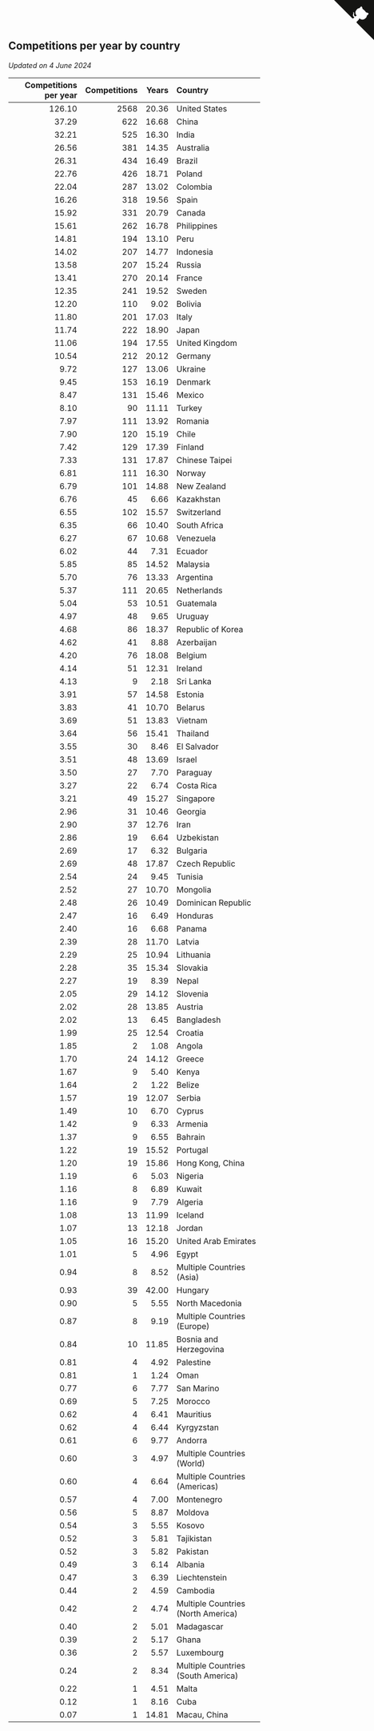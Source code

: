 ## Competitions per year by country

*Updated on  4 June 2024*

| Competitions per year | Competitions | Years | Country |
| ---: | ---: | ---: | :--- |
| 126.10 | 2568 | 20.36 | United States |
| 37.29 | 622 | 16.68 | China |
| 32.21 | 525 | 16.30 | India |
| 26.56 | 381 | 14.35 | Australia |
| 26.31 | 434 | 16.49 | Brazil |
| 22.76 | 426 | 18.71 | Poland |
| 22.04 | 287 | 13.02 | Colombia |
| 16.26 | 318 | 19.56 | Spain |
| 15.92 | 331 | 20.79 | Canada |
| 15.61 | 262 | 16.78 | Philippines |
| 14.81 | 194 | 13.10 | Peru |
| 14.02 | 207 | 14.77 | Indonesia |
| 13.58 | 207 | 15.24 | Russia |
| 13.41 | 270 | 20.14 | France |
| 12.35 | 241 | 19.52 | Sweden |
| 12.20 | 110 | 9.02 | Bolivia |
| 11.80 | 201 | 17.03 | Italy |
| 11.74 | 222 | 18.90 | Japan |
| 11.06 | 194 | 17.55 | United Kingdom |
| 10.54 | 212 | 20.12 | Germany |
| 9.72 | 127 | 13.06 | Ukraine |
| 9.45 | 153 | 16.19 | Denmark |
| 8.47 | 131 | 15.46 | Mexico |
| 8.10 | 90 | 11.11 | Turkey |
| 7.97 | 111 | 13.92 | Romania |
| 7.90 | 120 | 15.19 | Chile |
| 7.42 | 129 | 17.39 | Finland |
| 7.33 | 131 | 17.87 | Chinese Taipei |
| 6.81 | 111 | 16.30 | Norway |
| 6.79 | 101 | 14.88 | New Zealand |
| 6.76 | 45 | 6.66 | Kazakhstan |
| 6.55 | 102 | 15.57 | Switzerland |
| 6.35 | 66 | 10.40 | South Africa |
| 6.27 | 67 | 10.68 | Venezuela |
| 6.02 | 44 | 7.31 | Ecuador |
| 5.85 | 85 | 14.52 | Malaysia |
| 5.70 | 76 | 13.33 | Argentina |
| 5.37 | 111 | 20.65 | Netherlands |
| 5.04 | 53 | 10.51 | Guatemala |
| 4.97 | 48 | 9.65 | Uruguay |
| 4.68 | 86 | 18.37 | Republic of Korea |
| 4.62 | 41 | 8.88 | Azerbaijan |
| 4.20 | 76 | 18.08 | Belgium |
| 4.14 | 51 | 12.31 | Ireland |
| 4.13 | 9 | 2.18 | Sri Lanka |
| 3.91 | 57 | 14.58 | Estonia |
| 3.83 | 41 | 10.70 | Belarus |
| 3.69 | 51 | 13.83 | Vietnam |
| 3.64 | 56 | 15.41 | Thailand |
| 3.55 | 30 | 8.46 | El Salvador |
| 3.51 | 48 | 13.69 | Israel |
| 3.50 | 27 | 7.70 | Paraguay |
| 3.27 | 22 | 6.74 | Costa Rica |
| 3.21 | 49 | 15.27 | Singapore |
| 2.96 | 31 | 10.46 | Georgia |
| 2.90 | 37 | 12.76 | Iran |
| 2.86 | 19 | 6.64 | Uzbekistan |
| 2.69 | 17 | 6.32 | Bulgaria |
| 2.69 | 48 | 17.87 | Czech Republic |
| 2.54 | 24 | 9.45 | Tunisia |
| 2.52 | 27 | 10.70 | Mongolia |
| 2.48 | 26 | 10.49 | Dominican Republic |
| 2.47 | 16 | 6.49 | Honduras |
| 2.40 | 16 | 6.68 | Panama |
| 2.39 | 28 | 11.70 | Latvia |
| 2.29 | 25 | 10.94 | Lithuania |
| 2.28 | 35 | 15.34 | Slovakia |
| 2.27 | 19 | 8.39 | Nepal |
| 2.05 | 29 | 14.12 | Slovenia |
| 2.02 | 28 | 13.85 | Austria |
| 2.02 | 13 | 6.45 | Bangladesh |
| 1.99 | 25 | 12.54 | Croatia |
| 1.85 | 2 | 1.08 | Angola |
| 1.70 | 24 | 14.12 | Greece |
| 1.67 | 9 | 5.40 | Kenya |
| 1.64 | 2 | 1.22 | Belize |
| 1.57 | 19 | 12.07 | Serbia |
| 1.49 | 10 | 6.70 | Cyprus |
| 1.42 | 9 | 6.33 | Armenia |
| 1.37 | 9 | 6.55 | Bahrain |
| 1.22 | 19 | 15.52 | Portugal |
| 1.20 | 19 | 15.86 | Hong Kong, China |
| 1.19 | 6 | 5.03 | Nigeria |
| 1.16 | 8 | 6.89 | Kuwait |
| 1.16 | 9 | 7.79 | Algeria |
| 1.08 | 13 | 11.99 | Iceland |
| 1.07 | 13 | 12.18 | Jordan |
| 1.05 | 16 | 15.20 | United Arab Emirates |
| 1.01 | 5 | 4.96 | Egypt |
| 0.94 | 8 | 8.52 | Multiple Countries (Asia) |
| 0.93 | 39 | 42.00 | Hungary |
| 0.90 | 5 | 5.55 | North Macedonia |
| 0.87 | 8 | 9.19 | Multiple Countries (Europe) |
| 0.84 | 10 | 11.85 | Bosnia and Herzegovina |
| 0.81 | 4 | 4.92 | Palestine |
| 0.81 | 1 | 1.24 | Oman |
| 0.77 | 6 | 7.77 | San Marino |
| 0.69 | 5 | 7.25 | Morocco |
| 0.62 | 4 | 6.41 | Mauritius |
| 0.62 | 4 | 6.44 | Kyrgyzstan |
| 0.61 | 6 | 9.77 | Andorra |
| 0.60 | 3 | 4.97 | Multiple Countries (World) |
| 0.60 | 4 | 6.64 | Multiple Countries (Americas) |
| 0.57 | 4 | 7.00 | Montenegro |
| 0.56 | 5 | 8.87 | Moldova |
| 0.54 | 3 | 5.55 | Kosovo |
| 0.52 | 3 | 5.81 | Tajikistan |
| 0.52 | 3 | 5.82 | Pakistan |
| 0.49 | 3 | 6.14 | Albania |
| 0.47 | 3 | 6.39 | Liechtenstein |
| 0.44 | 2 | 4.59 | Cambodia |
| 0.42 | 2 | 4.74 | Multiple Countries (North America) |
| 0.40 | 2 | 5.01 | Madagascar |
| 0.39 | 2 | 5.17 | Ghana |
| 0.36 | 2 | 5.57 | Luxembourg |
| 0.24 | 2 | 8.34 | Multiple Countries (South America) |
| 0.22 | 1 | 4.51 | Malta |
| 0.12 | 1 | 8.16 | Cuba |
| 0.07 | 1 | 14.81 | Macau, China |


<a href="https://github.com/jonatanklosko/wca_statistics" class="github-corner" aria-label="View source on Github"><svg width="80" height="80" viewBox="0 0 250 250" style="fill:#151513; color:#fff; position: absolute; top: 0; border: 0; right: 0;" aria-hidden="true"><path d="M0,0 L115,115 L130,115 L142,142 L250,250 L250,0 Z"></path><path d="M128.3,109.0 C113.8,99.7 119.0,89.6 119.0,89.6 C122.0,82.7 120.5,78.6 120.5,78.6 C119.2,72.0 123.4,76.3 123.4,76.3 C127.3,80.9 125.5,87.3 125.5,87.3 C122.9,97.6 130.6,101.9 134.4,103.2" fill="currentColor" style="transform-origin: 130px 106px;" class="octo-arm"></path><path d="M115.0,115.0 C114.9,115.1 118.7,116.5 119.8,115.4 L133.7,101.6 C136.9,99.2 139.9,98.4 142.2,98.6 C133.8,88.0 127.5,74.4 143.8,58.0 C148.5,53.4 154.0,51.2 159.7,51.0 C160.3,49.4 163.2,43.6 171.4,40.1 C171.4,40.1 176.1,42.5 178.8,56.2 C183.1,58.6 187.2,61.8 190.9,65.4 C194.5,69.0 197.7,73.2 200.1,77.6 C213.8,80.2 216.3,84.9 216.3,84.9 C212.7,93.1 206.9,96.0 205.4,96.6 C205.1,102.4 203.0,107.8 198.3,112.5 C181.9,128.9 168.3,122.5 157.7,114.1 C157.9,116.9 156.7,120.9 152.7,124.9 L141.0,136.5 C139.8,137.7 141.6,141.9 141.8,141.8 Z" fill="currentColor" class="octo-body"></path></svg></a><style>.github-corner:hover .octo-arm{animation:octocat-wave 560ms ease-in-out}@keyframes octocat-wave{0%,100%{transform:rotate(0)}20%,60%{transform:rotate(-25deg)}40%,80%{transform:rotate(10deg)}}@media (max-width:500px){.github-corner:hover .octo-arm{animation:none}.github-corner .octo-arm{animation:octocat-wave 560ms ease-in-out}}</style>
